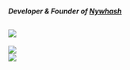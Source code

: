 ##### Developer & Founder of [Nywhash](https://nywhash.com)
[![](https://visitcount.itsvg.in/api?id=SharpnessRS&icon=5&color=12)]()
---
<!--![](https://github-readme-stats.vercel.app/api?username=SharpnessRS&theme=midnight-purple&hide_border=true&include_all_commits=true&count_private=true)<br/> -->
![](https://github-readme-streak-stats.herokuapp.com/?user=SharpnessRS&theme=midnight-purple&hide_border=true)<br/>
![](https://github-readme-stats.vercel.app/api/top-langs/?username=SharpnessRS&theme=midnight-purple&hide_border=true&include_all_commits=true&count_private=true&layout=compact)

